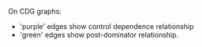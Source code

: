On CDG graphs:
 - 'purple' edges show control dependence relationship
 - 'green' edges show post-dominator relationship.


